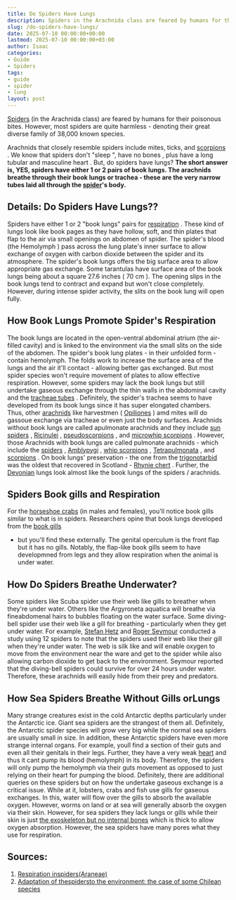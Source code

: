 ```yaml
---
title: Do Spiders Have Lungs
description: Spiders in the Arachnida class are feared by humans for their poisonous bites. However, most spiders are quite harmless - denoting their great diverse family...
slug: /do-spiders-have-lungs/
date: 2025-07-10 00:00:00+00:00
lastmod: 2025-07-10 00:00:00+03:00
author: Isaac
categories:
- Guide
- Spiders
tags:
- guide
- spider
- lung
layout: post
---
```

[Spiders](https://www.sciencedirect.com/science/article/pii/B978012814043700025X)
(in the Arachnida class) are feared by humans for their poisonous bites. However, most spiders are quite harmless - denoting their great diverse family of 38,000 known species.

Arachnids that closely resemble spiders include mites, ticks, and
[scorpions](https://en.wikipedia.org/wiki/Scorpion)
. We know that
spiders don't "sleep
",
have no bones
, plus have a
long tubular and masculine heart
. But, do spiders have lungs?
**The short answer is, YES, spiders have either 1 or 2 pairs of book lungs. The arachnids breathe through their book lungs or trachea - these are the very narrow tubes laid all through the [spider](https://pestpolicy.com/can-you-drown-a-spider/)'s body.**
## Details: Do Spiders Have Lungs??
Spiders have either 1 or 2 "book lungs" pairs for
[respiration](https://en.wikipedia.org/wiki/Respiration_organ)
. These kind of lungs look like
book pages as they have
hollow,
soft, and
thin plates that flap to the air via small openings on abdomen of spider.
The spider's blood (the
Hemolymph
) pass across the lung plate's
inner surface to allow exchange of
oxygen with
carbon dioxide between the spider and its
atmosphere.
The spider's book lungs offers the
big surface area to allow appropriate
gas exchange. Some
tarantulas have surface area of the book lungs being about a
square
27.6 inches (
70 cm
).
The
opening slips in the book lungs tend to
contract and expand but won't close completely. However, during intense spider activity, the slits on the
book lung will open fully.
## How Book Lungs Promote Spider's Respiration
The book lungs are located in the open-ventral abdominal atrium (the air-filled cavity) and is linked to the environment via the small slits on the side of the abdomen.
The spider's book lung plates - in their unfolded form - contain hemolymph. The folds work to increase the surface area of the lungs and the air it'll contact - allowing better gas exchanged. But most spider species won't require movement of plates to allow effective respiration.
However, some spiders may lack the book lungs but still undertake gaseous exchange through the thin walls in the abdominal cavity and the
[tracheae tubes](https://en.wikipedia.org/wiki/Invertebrate_trachea)
.
Definitely, the spider's trachea seems to have developed from its book lungs since it has super elongated chambers. Thus, other
[arachnids](https://en.wikipedia.org/wiki/Arachnid)
like harvestmen (
[Opiliones](https://en.wikipedia.org/wiki/Opiliones)
) amd
mites
will do gassoue exchange via tracheae or even just the body surfaces.
Arachnids without book lungs are called apulmonate arachnids and they include
[sun spiders](https://en.wikipedia.org/wiki/Solifugae)
,
[Ricinulei](https://en.wikipedia.org/wiki/Ricinulei)
,
[pseudoscorpions](https://en.wikipedia.org/wiki/Pseudoscorpion)
, and
[microwhip scorpions](https://en.wikipedia.org/wiki/Microwhip_scorpion)
.
However, those Arachnids with book lungs are called pulmonate arachnids - which include the
[spiders](https://en.wikipedia.org/wiki/Spider)
,
[Amblypygi](https://en.wikipedia.org/wiki/Amblypygi)
,
[whip scorpions](https://en.wikipedia.org/wiki/Whip_scorpion)
,
[Tetrapulmonata](https://en.wikipedia.org/wiki/Tetrapulmonata)
, and
[scorpions](https://en.wikipedia.org/wiki/Scorpion)
.
On book lungs' preservation - the one from the
[trigonotarbid](https://en.wikipedia.org/wiki/Trigonotarbid)
was the oldest that recovered in Scotland -
[Rhynie chert](https://en.wikipedia.org/wiki/Rhynie_chert)
. Further, the
[Devonian](https://en.wikipedia.org/wiki/Devonian)
lungs look almost like the book lungs of the spiders / arachnids.
## Spiders Book gills and Respiration
For the
[horseshoe crabs](https://www.nwf.org/Educational-Resources/Wildlife-Guide/Invertebrates/Horseshoe-Crab)
(in males and females), you'll notice book gills similar to what is in spiders. Researchers opine that book lungs developed from the
[book gills](https://www.sciencedirect.com/science/article/pii/S1467803915000353)
- but you'll find these externally.
The genital operculum is the front flap but it has no gills. Notably, the flap-like book gills seem to have developmned from legs and they allow respiration when the animal is under water.
## How Do Spiders Breathe Underwater?
Some spiders like Scuba spider use their web like gills to breather when they're under water. Others like the Argyroneta aquatica will breathe via fineabdomenal hairs to bubbles floating on the water surface.
Some diving-bell spider use their web like a gill for breathing - particularly when they get under water. For example,
[Stefan Hetz](http://www.activetouch.de/index.php?id=38)
and
[Roger Seymour](http://www.adelaide.edu.au/directory/roger.seymour)
conducted a study using 12 spiders to note that the spiders used their web like their gill when they're under water.
The web is silk like and will enable oxygen to move from the environment near the ware and get to the spider while also allowing carbon dioxide to get back to the environment.
Seymour reported that the diving-bell spiders could survive for over 24 hours under water. Therefore, these arachnids will easily hide from their prey and predators.
## How Sea Spiders Breathe Without Gills orLungs

Many strange creatures exist in the cold Antarctic depths  particularly under the Antarctic ice. Giant sea spiders are the strangest of them all. Definitely, the Antarctic spider species will grow very big while the normal sea spiders are usually small in size.
In addition, these Antarctic spiders have even more strange internal organs. For example, youll find a section of their guts and even all their genitals in their legs. Further, they have a very weak
[heart](https://pestpolicy.com/do-spiders-have-hearts/)
and thus it cant pump its blood (hemolymph) in its body.
Therefore, the spiders will only pump the hemolymph via their guts movement as opposed to just relying on their heart for pumping the blood. Definitely, there are additional queries on these spiders but on how the undertake gaseous exchange is a critical issue.
While at it, lobsters, crabs and fish use gills for gaseous exchanges. In this, water will flow over the gills to absorb the available oxygen. However, worms on land or at sea will generally absorb the oxygen via their skin.
However, for sea spiders  they lack lungs or gills while their skin is just
[the exoskeleton  but no internal bones](https://pestpolicy.com/do-spiders-have-bones/)
 which is thick to allow oxygen absorption. However, the sea spiders have many pores what they use for respiration.
## Sources:
1. [Respiration inspiders(Araneae)](https://link.springer.com/article/10.1007/s00360-016-0962-8)
2. [Adaptation of thespidersto the environment: the case of some Chilean species](https://www.frontiersin.org/articles/10.3389/fphys.2015.00220)
